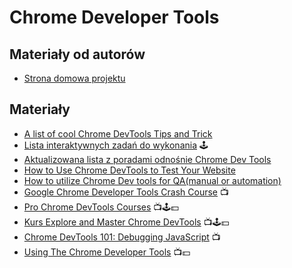 # Chrome Developer Tools

## Materiały od autorów

* [Strona domowa projektu](https://developers.google.com/web/tools/chrome-devtools/)

## Materiały

* [A list of cool Chrome DevTools Tips and Trick](https://flaviocopes.com/chrome-devtools-tips/)
* [Lista interaktywnych zadań do wykonania](https://testersplayground.herokuapp.com) 🕹️
* [Aktualizowana lista z poradami odnośnie Chrome Dev Tools](https://umaar.com/dev-tips/)
* [How to Use Chrome DevTools to Test Your Website](https://www.a2hosting.com/blog/chrome-devtools/)
* [How to utilize Chrome Dev tools for QA(manual or automation)](https://sqa.stackexchange.com/questions/33139/how-to-utilize-chrome-dev-tools-for-qamanual-or-automation)
* [Google Chrome Developer Tools Crash Course](https://www.youtube.com/watch?v=x4q86IjJFag) 📺
* [Pro Chrome DevTools Courses](https://egghead.io/browse/tools/chrome-devtools) 📺🕹️💵
* [Kurs Explore and Master Chrome DevTools](http://discover-devtools.codeschool.com) 📺🕹️💵
* [Chrome DevTools 101: Debugging JavaScript](https://www.youtube.com/watch?v=H0XScE08hy8) 📺 &#x20;
* [Using The Chrome Developer Tools](https://www.pluralsight.com/courses/chrome-developer-tools) 📺💵&#x20;
